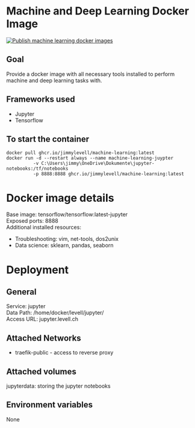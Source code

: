 # Machine and Deep Learning Docker Image   
[![Publish machine learning docker images](https://github.com/jimmylevell/machine-learning-docker/actions/workflows/action.yml/badge.svg)](https://github.com/jimmylevell/machine-learning-docker/actions/workflows/action.yml)  

## Goal
Provide a docker image with all necessary tools installed to perform machine and deep learning tasks with. 

## Frameworks used
- Jupyter 
- Tensorflow  

## To start the container
```
docker pull ghcr.io/jimmylevell/machine-learning:latest
docker run -d --restart always --name machine-learning-juypter 
          -v C:\Users\jimmy\OneDrive\Dokumente\jupyter-notebooks:/tf/notebooks
          -p 8888:8888 ghcr.io/jimmylevell/machine-learning:latest
```

# Docker image details 
Base image: tensorflow/tensorflow:latest-jupyter    
Exposed ports: 8888  
Additional installed resources:  
- Troubleshooting: vim, net-tools, dos2unix  
- Data science: sklearn, pandas, seaborn

# Deployment
## General
Service: jupyter  
Data Path: /home/docker/levell/jupyter/  
Access URL: jupyter.levell.ch  

## Attached Networks
- traefik-public - access to reverse proxy

## Attached volumes
jupyterdata: storing the jupyter notebooks  

## Environment variables 
None  
